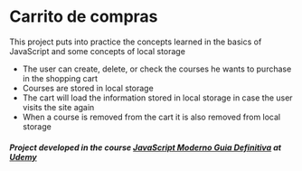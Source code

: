 # Carrito de compras

This project puts into practice the concepts learned in the basics of JavaScript and some concepts of local storage
- The user can create, delete, or check the courses he wants to purchase in the shopping cart
- Courses are stored in local storage
- The cart will load the information stored in local storage in case the user visits the site again
- When a course is removed from the cart it is also removed from local storage
##### Project developed in the course [JavaScript Moderno Guia Definitiva](https://www.udemy.com/course/javascript-moderno-guia-definitiva-construye-10-proyectos/) at [Udemy](https://www.udemy.com/)
